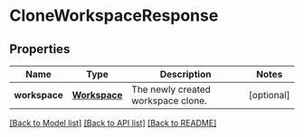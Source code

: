 # CloneWorkspaceResponse

## Properties
Name | Type | Description | Notes
------------ | ------------- | ------------- | -------------
**workspace** | [**Workspace**](Workspace.md) | The newly created workspace clone. | [optional] 

[[Back to Model list]](../README.md#documentation-for-models) [[Back to API list]](../README.md#documentation-for-api-endpoints) [[Back to README]](../README.md)


